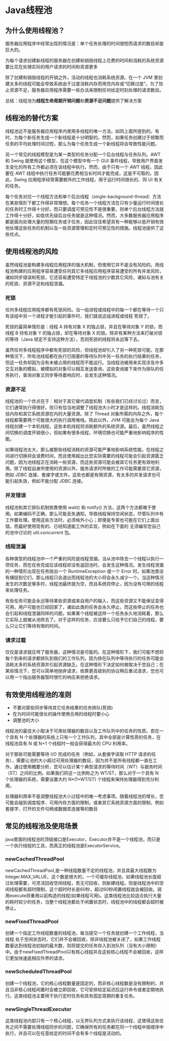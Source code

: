 # Java线程池

## 为什么使用线程池？

服务器应用程序中经常出现的情况是：单个任务处理的时间很短而请求的数目却是巨大的。

为每个请求创建新线程的服务器在创建和销毁线程上花费的时间和消耗的系统资源要比花在处理实际的用户请求的时间和资源更多

除了创建和销毁线程的开销之外，活动的线程也消耗系统资源。在一个 JVM 里创建太多的线程可能会导致系统由于过度消耗内存而用完内存或“切换过度”。为了防止资源不足，服务器应用程序需要一些办法来限制任何给定时刻处理的请求数目。

总结：线程池为**线程生命周期开销问题**和**资源不足问题**提供了解决方案

## 线程池的替代方案

线程池远不是服务器应用程序内使用多线程的唯一方法。如同上面所提到的，有时，为每个新任务生成一个新线程是十分明智的。然而，如果任务创建过于频繁而任务的平均处理时间过短，那么为每个任务生成一个新线程将会导致性能问题。

另一个常见的线程模型是为某一类型的任务分配一个后台线程与任务队列。AWT 和 Swing 就使用这个模型，在这个模型中有一个 GUI 事件线程，导致用户界面发生变化的所有工作都必须在该线程中执行。然而，由于只有一个 AWT 线程，因此要在 AWT 线程中执行任务可能要花费相当长时间才能完成，这是不可取的。因此，Swing 应用程序经常需要额外的工作线程，用于运行时间很长的、同 UI 有关的任务。

每个任务对应一个线程方法和单个后台线程（single-background-thread）方法在某些情形下都工作得非常理想。每个任务一个线程方法在只有少量运行时间很长的任务时工作得十分好。而只要调度可预见性不是很重要，则单个后台线程方法就工作得十分好，如低优先级后台任务就是这种情况。然而，大多数服务器应用程序都是面向处理大量的短期任务或子任务，因此往往希望具有一种能够以低开销有效地处理这些任务的机制以及一些资源管理和定时可预见性的措施。线程池提供了这些优点。

## 使用线程池的风险

虽然线程池是构建多线程应用程序的强大机制，但使用它并不是没有风险的。用线程池构建的应用程序容易遭受任何其它多线程应用程序容易遭受的所有并发风险，诸如同步错误和死锁，它还容易遭受特定于线程池的少数其它风险，诸如与池有关的死锁、资源不足和线程泄漏。

### 死锁

任何多线程应用程序都有死锁风险。当一组进程或线程中的每一个都在等待一个只有该组中另一个进程才能引起的事件时，我们就说这组进程或线程 死锁了。

死锁的最简单情形是：线程 A 持有对象 X 的独占锁，并且在等待对象 Y 的锁，而线程 B 持有对象 Y 的独占锁，却在等待对象 X 的锁。除非有某种方法来打破对锁的等待（Java 锁定不支持这种方法），否则死锁的线程将永远等下去。

虽然任何多线程程序中都有死锁的风险，但线程池却引入了另一种死锁可能，在那种情况下，所有池线程都在执行已阻塞的等待队列中另一任务的执行结果的任务，但这一任务却因为没有未被占用的线程而不能运行。当线程池被用来实现涉及许多交互对象的模拟，被模拟的对象可以相互发送查询，这些查询接下来作为排队的任务执行，查询对象又同步等待着响应时，会发生这种情况。

### 资源不足

线程池的一个优点在于：相对于其它替代调度机制（有些我们已经讨论过）而言，它们通常执行得很好。但只有恰当地调整了线程池大小时才是这样的。线程消耗包括内存和其它系统资源在内的大量资源。除了 Thread 对象所需的内存之外，每个线程都需要两个可能很大的执行调用堆栈。除此以外，JVM 可能会为每个 Java 线程创建一个本机线程，这些本机线程将消耗额外的系统资源。最后，虽然线程之间切换的调度开销很小，但如果有很多线程，环境切换也可能严重地影响程序的性能。

如果线程池太大，那么被那些线程消耗的资源可能严重地影响系统性能。在线程之间进行切换将会浪费时间，而且使用超出比您实际需要的线程可能会引起资源匮乏问题，因为池线程正在消耗一些资源，而这些资源可能会被其它任务更有效地利用。除了线程自身所使用的资源以外，服务请求时所做的工作可能需要其它资源，例如 JDBC 连接、套接字或文件。这些也都是有限资源，有太多的并发请求也可能引起失效，例如不能分配 JDBC 连接。

### 并发错误

线程池和其它排队机制依靠使用 wait() 和 notify() 方法，这两个方法都难于使用。如果编码不正确，那么可能丢失通知，导致线程保持空闲状态，尽管队列中有工作要处理。使用这些方法时，必须格外小心；即便是专家也可能在它们上面出错。而最好使用现有的、已经知道能工作的实现，例如在下面的 无须编写您自己的池中讨论的 util.concurrent 包。

### 线程泄漏

各种类型的线程池中一个严重的风险是线程泄漏，当从池中除去一个线程以执行一项任务，而在任务完成后该线程却没有返回池时，会发生这种情况。发生线程泄漏的一种情形出现在任务抛出一个 RuntimeException 或一个 Error 时。如果池类没有捕捉到它们，那么线程只会退出而线程池的大小将会永久减少一个。当这种情况发生的次数足够多时，线程池最终就为空，而且系统将停止，因为没有可用的线程来处理任务。

有些任务可能会永远等待某些资源或来自用户的输入，而这些资源又不能保证变得可用，用户可能也已经回家了，诸如此类的任务会永久停止，而这些停止的任务也会引起和线程泄漏同样的问题。如果某个线程被这样一个任务永久地消耗着，那么它实际上就被从池除去了。对于这样的任务，应该要么只给予它们自己的线程，要么只让它们等待有限的时间。

### 请求过载

仅仅是请求就压垮了服务器，这种情况是可能的。在这种情形下，我们可能不想将每个到来的请求都排队到我们的工作队列，因为排在队列中等待执行的任务可能会消耗太多的系统资源并引起资源缺乏。在这种情形下决定如何做取决于您自己；在某些情况下，您可以简单地抛弃请求，依靠更高级别的协议稍后重试请求，您也可以用一个指出服务器暂时很忙的响应来拒绝请求。

## 有效使用线程池的准则

* 不要对那些同步等待其它任务结果的任务排队(死锁)
* 在为时间可能很长的操作使用合用的线程时要小心
* 调整池的大小

线程池的最佳大小取决于可用处理器的数目以及工作队列中的任务的性质。若在一个具有 N 个处理器的系统上只有一个工作队列，其中全部是计算性质的任务，在线程池具有 N 或 N+1 个线程时一般会获得最大的 CPU 利用率。

对于那些可能需要等待 I/O 完成的任务（例如，从套接字读取 HTTP 请求的任务），需要让池的大小超过可用处理器的数目，因为并不是所有线程都一直在工作。通过使用概要分析，您可以估计某个典型请求的等待时间（WT）与服务时间（ST）之间的比例。如果我们将这一比例称之为 WT/ST，那么对于一个具有 N 个处理器的系统，需要设置大约 N*(1+WT/ST) 个线程来保持处理器得到充分利用。

处理器利用率不是调整线程池大小过程中的唯一考虑事项。随着线程池的增长，您可能会碰到调度程序、可用内存方面的限制，或者其它系统资源方面的限制，例如套接字、打开的文件句柄或数据库连接等的数目

## 常见的线程池及使用场景

java里面的线程池的顶级接口是Executor，Executor并不是一个线程池，而只是一个执行线程的工具，而真正的线程池是ExecutorService。

### newCachedThreadPool

newCachedThreadPool,是一种线程数量不定的线程池，并且其最大线程数为Integer.MAX_VALUE，这个数是很大的，一个可缓存线程池，如果线程池长度超过处理需要，可灵活回收空闲线程，若无可回收，则新建线程。但是线程池中的空闲线程都有超时限制，这个超时时长是60秒，超过60秒闲置线程就会被回收。调用execute将重用以前构造的线程(如果线程可用)。这类线程池比较适合执行大量的耗时较少的任务，当整个线程池都处于闲置状态时，线程池中的线程都会超时被停止。

### newFixedThreadPool

创建一个指定工作线程数量的线程池，每当提交一个任务就创建一个工作线程，当线程 处于空闲状态时，它们并不会被回收，除非线程池被关闭了，如果工作线程数量达到线程池初始的最大数，则将提交的任务存入到池队列（没有大小限制）中。由于newFixedThreadPool只有核心线程并且这些核心线程不会被回收，这样它更加快速底相应外界的请求。

### newScheduledThreadPool

创建一个线程池，它的核心线程数量是固定的，而非核心线程数是没有限制的，并且当非核心线程闲置时会被立即回收，它可安排给定延迟后运行命令或者定期地执行。这类线程池主要用于执行定时任务和具有固定周期的重复任务。

### newSingleThreadExecutor

这类线程池内部只有一个核心线程，以无界队列方式来执行该线程，这使得这些任务之间不需要处理线程同步的问题，它确保所有的任务都在同一个线程中按顺序中执行，并且可以在任意给定的时间不会有多个线程是活动的。